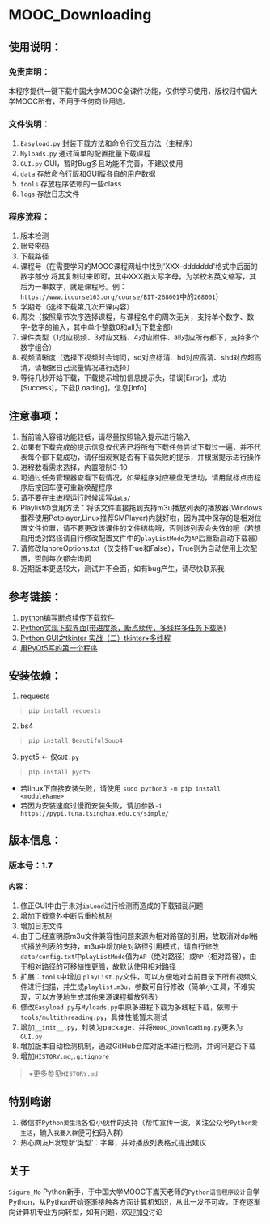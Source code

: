 # MOOC_Downloading
## 使用说明：
### 免责声明：
本程序提供一键下载中国大学MOOC全课件功能，仅供学习使用，版权归中国大学MOOC所有，不用于任何商业用途。

### 文件说明：
1. `Easyload.py` 封装下载方法和命令行交互方法（主程序）
2. `Myloads.py` 通过简单的配置批量下载课程
3. `GUI.py` GUI，暂时Bug多且功能不完善，不建议使用
4. `data` 存放命令行版和GUI版各自的用户数据
5. `tools` 存放程序依赖的一些class
6. `logs` 存放日志文件

### 程序流程：
1. 版本检测
2. 账号密码
3. 下载路径
4. 课程号（在需要学习的MOOC课程网址中找到'XXX-ddddddd'格式中后面的数字部分 将其复制过来即可，其中XXX指大写字母，为学校名英文缩写，其后为一串数字，就是课程号。例：`https://www.icourse163.org/course/BIT-268001`中的`268001`）
5. 学期号（选择下载第几次开课内容）
6. 周次（按照章节次序选择课程，与课程名中的周次无关，支持单个数字、数字-数字的输入，其中单个整数0和all为下载全部）
7. 课件类型（1对应视频、3对应文档、4对应附件、all对应所有都下，支持多个数字组合）
8. 视频清晰度（选择下视频时会询问，sd对应标清、hd对应高清、shd对应超高清，请根据自己流量情况进行选择）
9. 等待几秒开始下载，下载提示增加信息提示头，错误[Error]，成功[Success]，下载[Loading]，信息[Info]


## 注意事项：
1. 当前输入容错功能较低，请尽量按照输入提示进行输入
2. 如果有下载完成的提示信息仅代表已将所有下载任务尝试下载过一遍，并不代表每个都下载成功，请仔细观察是否有下载失败的提示，并根据提示进行操作
3. 进程数看需求选择，内置限制3-10
4. 可通过任务管理器查看下载情况，如果程序对应硬盘无活动，请用鼠标点击程序后按回车便可重新唤醒程序
5. 请不要在主进程运行时候读写`data/`
6. Playlistの食用方法：将该文件直接拖到支持m3u播放列表的播放器(Windows推荐使用Potplayer,Linux推荐SMPlayer)内就好啦，因为其中保存的是相对位置文件位置，请不要更改该课件的文件结构哦，否则该列表会失效的哦（若想启用绝对路径请自行修改配置文件中的`playListMode`为`AP`后重新启动下载器）
7. 请修改IgnoreOptions.txt（仅支持True和False），True则为自动使用上次配置，否则每次都会询问
8. 近期版本更迭较大，测试并不全面，如有bug产生，请尽快联系我

## 参考链接：
1. [python编写断点续传下载软件](https://www.leavesongs.com/PYTHON/resume-download-from-break-point-tool-by-python.html)
2. [Python实现下载界面(带进度条，断点续传，多线程多任务下载等)](http://blog.51cto.com/eddy72/2106091)
3. [Python GUI之tkinter 实战（二）tkinter+多线程](https://blog.csdn.net/yingshukun/article/details/78838395)
4. [用PyQt5写的第一个程序](https://www.cnblogs.com/archisama/p/5444032.html)

## 安装依赖：
1. requests
> `pip install requests`
2. bs4
> `pip install BeautifulSoup4`
3. pyqt5 <- 仅`GUI.py`
> `pip install pyqt5`
* 若linux下直接安装失败，请使用 `sudo python3 -m pip install <moduleName>`
* 若因为安装速度过慢而安装失败，请加参数`-i https://pypi.tuna.tsinghua.edu.cn/simple/`

## 版本信息：
### 版本号：1.7
#### 内容：
1. 修正GUI中由于未对`isLoad`进行检测而造成的下载错乱问题
2. 增加下载意外中断后重检机制
3. 增加日志文件
4. 由于已经查明原m3u文件兼容性问题来源为相对路径的引用，故取消对dpl格式播放列表的支持，m3u中增加绝对路径引用模式，请自行修改`data/config.txt`中`playListMode`值为`AP`（绝对路径）或`RP`（相对路径），由于相对路径的可移植性更强，故默认使用相对路径
5. 扩展：`tools`中增加 `playList.py`文件，可以方便地对当前目录下所有视频文件进行扫描，并生成`playlist.m3u`，参数可自行修改（简单小工具，不难实现，可以方便地生成其他来源课程播放列表）
6. 修改`Easyload.py`与`Myloads.py`中原多进程下载为多线程下载，依赖于`tools/multithreading.py`，具体性能暂未测试
7. 增加`__init__.py`，封装为package，并将`MOOC_Downloading.py`更名为`GUI.py`
8. 增加版本自动检测机制，通过GitHub仓库对版本进行检测，并询问是否下载
9. 增加`HISTORY.md`,`.gitignore`
> +更多参见`HISTORY.md`

## 特别鸣谢
1. 微信群`Python爱生活`各位小伙伴的支持（帮忙宣传一波，关注公众号`Python爱生活`，输入`我要入群`便可扫码入群）
2. 热心网友H发现新‘类型’：字幕，并对播放列表格式提出建议

## 关于
`Sigure_Mo` Python新手，于中国大学MOOC下嵩天老师的`Python语言程序设计`自学Python，从Python开始逐渐接触各方面计算机知识，从此一发不可收，正在逐渐向计算机专业方向转型，如有问题，欢迎加[Q](tencent://AddContact/?fromId=45&fromSubId=1&subcmd=all&uin=2537625460&website=www.oicqzone.com)讨论